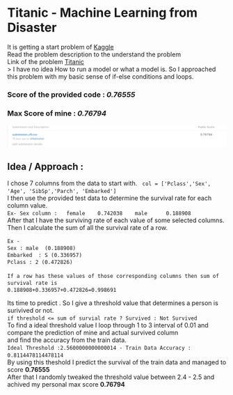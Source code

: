 # Titanic - Machine Learning from Disaster  
It is getting a start problem of  [Kaggle](https://kaggle.com)  
Read the problem description to the understand the problem   
Link of the problem [Titanic](https://www.kaggle.com/competitions/titanic)  
	> I have no idea How to run a model or what a model is. 
    So I approached this problem with my basic sense of if-else conditions and loops. 
### Score of the provided code : *0.76555*  
### Max Score of mine : *0.76794*  
![max_score](https://github.com/ShikariSohan/Titanic-Machine-Learning-from-Disaster/blob/master/max_score.png)
## Idea / Approach :   
 
I chose 7 columns from the data to start with.  
`col = ['Pclass','Sex', 'Age', 'SibSp','Parch', 'Embarked']`  
I then use the provided test data to determine the survival rate for each column value.  
`Ex- Sex column :  
female    0.742038   
male      0.188908  
`  
After that I have the surviving rate of each value of some selected columns. Then I calculate the sum of all the survival rate of a row.    

```
Ex - 
Sex : male  (0.188908)
Embarked  : S (0.336957)
Pclass : 2 (0.472826)

If a row has these values of those corresponding columns then sum of survival rate is   
0.188908+0.336957+0.472826=0.998691  
```
Its time to predict . So I give a threshold value that determines a person is surivived or not.   
` if threshold <= sum of survial rate ? Survived : Not Survived `  
To find a ideal threshold value I loop through 1 to 3 interval of 0.01 and compare the prediction of mine and actual survived column   
and find the accuracy from the train data.  
`Ideal Threshold :2.5600000000000014 - Train Data Accuracy : 0.8114478114478114`  
By using this theshold I predict the survival of the train data and managed to score **0.76555**  
After that I randomly tweaked the threshold value between 2.4 - 2.5 and achived my personal max score **0.76794**  



